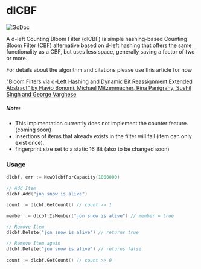 # dlCBF
[![GoDoc](https://godoc.org/github.com/seiflotfy/dlCBF?status.svg)](https://godoc.org/github.com/seiflotfy/dlCBF)

A d-left Counting Bloom Filter (dlCBF) is simple hashing-based Counting Bloom Filter (CBF) alternative based on d-left hashing that offers the same functionality as a CBF, but uses less space, generally saving a factor of two or more.

For details about the algorithm and citations please use this article for now

["Bloom Filters via d-Left Hashing and Dynamic Bit Reassignment Extended Abstract" by Flavio Bonomi, Michael Mitzenmacher, Rina Panigrahy, Sushil Singh and George Varghese](http://www.eecs.harvard.edu/~michaelm/postscripts/aller2006.pdf)

##### Note: 
* This implmentation currently does not implement the counter feature. (coming soon)
* Insertions of items that already exists in the filter will fail (item can only exist once). 
* fingerprint size set to a static 16 Bit (also to be changed soon)

### Usage
```go
dlcbf, err := NewDlcbfForCapacity(1000000)
	
// Add Item
dlcbf.Add("jon snow is alive")

count := dlcbf.GetCount() // count >> 1

member := dlcbf.IsMember("jon snow is alive") // member = true
	
// Remove Item
dlcbf.Delete("jon snow is alive") // returns true

// Remove Item again
dlcbf.Delete("jon snow is alive") // returns false
	
count := dlcbf.GetCount() // count >> 0
```
